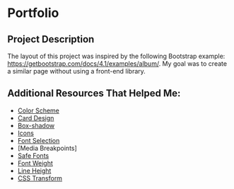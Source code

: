 # Portfolio

## Project Description
The layout of this project was inspired by the following Bootstrap example: https://getbootstrap.com/docs/4.1/examples/album/. My goal was to create a similar page without using a front-end library.

## Additional Resources That Helped Me:
* [Color Scheme](https://material.io/tools/color)
* [Card Design](https://www.w3schools.com/howto/howto_css_cards.asp)
* [Box-shadow](https://developer.mozilla.org/en-US/docs/Web/CSS/box-shadow)
* [Icons](https://fontawesome.com)
* [Font Selection](https://www.learnenough.com/css-and-layout-tutorial)
* [Media Breakpoints]
* [Safe Fonts](https://www.cssfontstack.com/)
* [Font Weight](https://getbootstrap.com/docs/4.1/utilities/text/#font-weight-and-italics)
* [Line Height](https://material.io/design/typography/understanding-typography.html#readability)
* [CSS Transform](https://developer.mozilla.org/en-US/docs/Web/CSS/transform)
